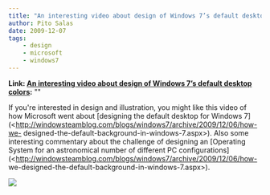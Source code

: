 ```yaml
---
title: "An interesting video about design of Windows 7’s default desktop colors"
author: Pito Salas
date: 2009-12-07
tags:
    - design
    - microsoft
    - windows7
---
```


**Link: [An interesting video about design of Windows 7’s default desktop colors](None):** ""



If you're interested in design and illustration, you might like this video of
how Microsoft went about [designing the default desktop for Windows
7](<http://windowsteamblog.com/blogs/windows7/archive/2009/12/06/how-we-
designed-the-default-background-in-windows-7.aspx>). Also some interesting
commentary about the challenge of designing an [Operating System for an
astronomical number of different PC
configurations](<http://windowsteamblog.com/blogs/windows7/archive/2009/12/06/how-
we-designed-the-default-background-in-windows-7.aspx>).

![](https://i0.wp.com/img.zemanta.com/pixy.gif?w=584)


